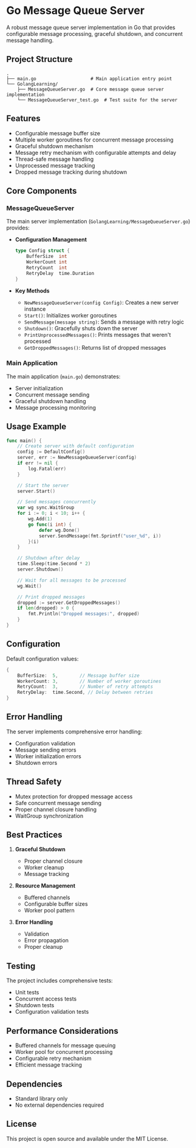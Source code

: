 # Go Message Queue Server

A robust message queue server implementation in Go that provides configurable message processing, graceful shutdown, and concurrent message handling.

## Project Structure

```
.
├── main.go                    # Main application entry point
└── GolangLearning/
    ├── MessageQueueServer.go  # Core message queue server implementation
    └── MessageQueueServer_test.go  # Test suite for the server
```

## Features

- Configurable message buffer size
- Multiple worker goroutines for concurrent message processing
- Graceful shutdown mechanism
- Message retry mechanism with configurable attempts and delay
- Thread-safe message handling
- Unprocessed message tracking
- Dropped message tracking during shutdown

## Core Components

### MessageQueueServer

The main server implementation (`GolangLearning/MessageQueueServer.go`) provides:

- **Configuration Management**
  ```go
  type Config struct {
      BufferSize  int
      WorkerCount int
      RetryCount  int
      RetryDelay  time.Duration
  }
  ```

- **Key Methods**
  - `NewMessageQueueServer(config Config)`: Creates a new server instance
  - `Start()`: Initializes worker goroutines
  - `SendMessage(message string)`: Sends a message with retry logic
  - `Shutdown()`: Gracefully shuts down the server
  - `PrintUnprocessedMessages()`: Prints messages that weren't processed
  - `GetDroppedMessages()`: Returns list of dropped messages

### Main Application

The main application (`main.go`) demonstrates:

- Server initialization
- Concurrent message sending
- Graceful shutdown handling
- Message processing monitoring

## Usage Example

```go
func main() {
    // Create server with default configuration
    config := DefaultConfig()
    server, err := NewMessageQueueServer(config)
    if err != nil {
        log.Fatal(err)
    }

    // Start the server
    server.Start()

    // Send messages concurrently
    var wg sync.WaitGroup
    for i := 0; i < 10; i++ {
        wg.Add(1)
        go func(i int) {
            defer wg.Done()
            server.SendMessage(fmt.Sprintf("user_%d", i))
        }(i)
    }

    // Shutdown after delay
    time.Sleep(time.Second * 2)
    server.Shutdown()

    // Wait for all messages to be processed
    wg.Wait()

    // Print dropped messages
    dropped := server.GetDroppedMessages()
    if len(dropped) > 0 {
        fmt.Println("Dropped messages:", dropped)
    }
}
```

## Configuration

Default configuration values:
```go
{
    BufferSize:  5,        // Message buffer size
    WorkerCount: 3,        // Number of worker goroutines
    RetryCount:  3,        // Number of retry attempts
    RetryDelay:  time.Second, // Delay between retries
}
```

## Error Handling

The server implements comprehensive error handling:
- Configuration validation
- Message sending errors
- Worker initialization errors
- Shutdown errors

## Thread Safety

- Mutex protection for dropped message access
- Safe concurrent message sending
- Proper channel closure handling
- WaitGroup synchronization

## Best Practices

1. **Graceful Shutdown**
   - Proper channel closure
   - Worker cleanup
   - Message tracking

2. **Resource Management**
   - Buffered channels
   - Configurable buffer sizes
   - Worker pool pattern

3. **Error Handling**
   - Validation
   - Error propagation
   - Proper cleanup

## Testing

The project includes comprehensive tests:
- Unit tests
- Concurrent access tests
- Shutdown tests
- Configuration validation tests

## Performance Considerations

- Buffered channels for message queuing
- Worker pool for concurrent processing
- Configurable retry mechanism
- Efficient message tracking

## Dependencies

- Standard library only
- No external dependencies required

## License

This project is open source and available under the MIT License. 